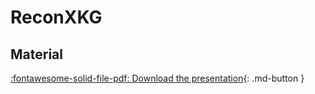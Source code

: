 # ReconXKG

## Material

[:fontawesome-solid-file-pdf: Download the presentation](/SPARQL_course/assets/pdf/Recon4IMD_schema_Jun_2024.pdf){: .md-button }

